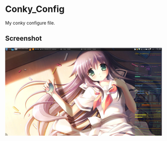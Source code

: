 Conky_Config
===============

   My conky configure file.


## Screenshot

   ![ShowDesktop_v7](https://github.com/LittleKey/gallery/blob/master/ShowDesktop_v7.png?raw=true)

